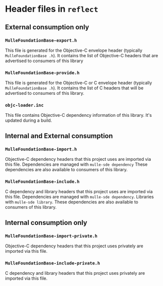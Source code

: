 # Header files in `reflect`

## External consumption only

### `MulleFoundationBase-export.h`

This file is generated for the Objective-C envelope header (typically
`MulleFoundationBase
.h`). It contains the list of Objective-C headers that
are advertised to consumers of this library


### `MulleFoundationBase-provide.h`

This file is generated for the Objective-C or C envelope header (typically
`MulleFoundationBase
.h`). It contains the list of C headers that will be
advertised to consumers of this library.


### `objc-loader.inc`

This file contains Objective-C dependency information of this library.
It's updated during a build.


## Internal and External consumption


### `MulleFoundationBase-import.h`

Objective-C dependency headers that this project uses are imported via
this file. Dependencies are managed with `mulle-sde dependency`
These dependencies are also available to consumers of this library.


### `MulleFoundationBase-include.h`

C dependency and library headers that this project uses are imported via
this file. Dependencies are managed with `mulle-sde dependency`.
Libraries with `mulle-sde library`.
These dependencies are also available to consumers of this library.


## Internal consumption only


### `MulleFoundationBase-import-private.h`

Objective-C dependency headers that this project uses privately are imported
via this file.


### `MulleFoundationBase-include-private.h`

C dependency and library headers that this project uses privately are imported
via this file.
